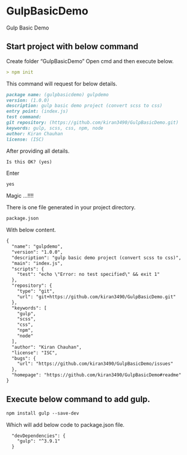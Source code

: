 # GulpBasicDemo
Gulp Basic Demo

## Start project with below command

Create folder “GulpBasicDemo”
Open cmd and then execute below.
```markdown
> npm init
```

This command will request for below details.
```markdown
package name: (gulpbasicdemo) gulpdemo
version: (1.0.0)
description: gulp basic demo project (convert scss to css)
entry point: (index.js)
test command:
git repository: (https://github.com/kiran3490/GulpBasicDemo.git)
keywords: gulp, scss, css, npm, node
author: Kiran Chauhan
license: (ISC)
```

After providing all details.

```markdown
Is this OK? (yes)
```

Enter 
```markdown
yes
```

Magic …!!!!


There is one file generated in your project directory.
```markdown
package.json
```


With below content.
```markdown
{
  "name": "gulpdemo",
  "version": "1.0.0",
  "description": "gulp basic demo project (convert scss to css)",
  "main": "index.js",
  "scripts": {
    "test": "echo \"Error: no test specified\" && exit 1"
  },
  "repository": {
    "type": "git",
    "url": "git+https://github.com/kiran3490/GulpBasicDemo.git"
  },
  "keywords": [
    "gulp",
    "scss",
    "css",
    "npm",
    "node"
  ],
  "author": "Kiran Chauhan",
  "license": "ISC",
  "bugs": {
    "url": "https://github.com/kiran3490/GulpBasicDemo/issues"
  },                                                                                                                                                                                            
  "homepage": "https://github.com/kiran3490/GulpBasicDemo#readme"
}                                                                                                                                       
```
## Execute below command to add gulp.
```markdown
npm install gulp --save-dev
```
Which will add below code to package.json file.
```markdown
  "devDependencies": {
    "gulp": "^3.9.1"
  }
```


